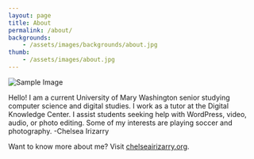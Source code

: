 ```yaml
---
layout: page
title: About
permalink: /about/
backgrounds: 
    - /assets/images/backgrounds/about.jpg
thumb: 
    - /assets/images/about.jpg
---
```

![Sample Image](https://chelseairizarry.github.io/assets/images/chelsea.jpg)

Hello! I am a current University of Mary Washington senior studying computer science and digital studies. I work as a tutor at the Digital Knowledge Center. I assist students seeking help with WordPress, video, audio, or photo editing. Some of my interests are playing soccer and photography.
-Chelsea Irizarry

Want to know more about me?
Visit [chelseairizarry.org](http://chelseairizarry.org).
